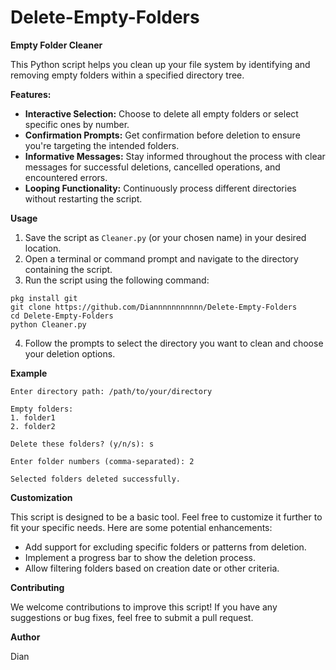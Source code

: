 # Delete-Empty-Folders
**Empty Folder Cleaner**

This Python script helps you clean up your file system by identifying and removing empty folders within a specified directory tree.

**Features:**

* **Interactive Selection:** Choose to delete all empty folders or select specific ones by number.
* **Confirmation Prompts:** Get confirmation before deletion to ensure you're targeting the intended folders.
* **Informative Messages:** Stay informed throughout the process with clear messages for successful deletions, cancelled operations, and encountered errors.
* **Looping Functionality:** Continuously process different directories without restarting the script.

**Usage**

1. Save the script as `Cleaner.py` (or your chosen name) in your desired location.
2. Open a terminal or command prompt and navigate to the directory containing the script.
3. Run the script using the following command:

```
pkg install git
git clone https://github.com/Diannnnnnnnnnn/Delete-Empty-Folders
cd Delete-Empty-Folders
python Cleaner.py
```

4. Follow the prompts to select the directory you want to clean and choose your deletion options.

**Example**

```
Enter directory path: /path/to/your/directory

Empty folders:
1. folder1
2. folder2

Delete these folders? (y/n/s): s

Enter folder numbers (comma-separated): 2

Selected folders deleted successfully.
```

**Customization**

This script is designed to be a basic tool. Feel free to customize it further to fit your specific needs.  Here are some potential enhancements:

* Add support for excluding specific folders or patterns from deletion.
* Implement a progress bar to show the deletion process.
* Allow filtering folders based on creation date or other criteria.

**Contributing**

We welcome contributions to improve this script! If you have any suggestions or bug fixes, feel free to submit a pull request.

**Author**

Dian
